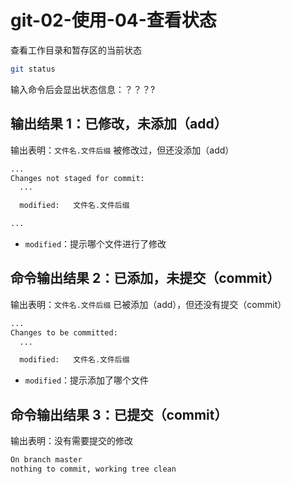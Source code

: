 # git-02-使用-04-查看状态

查看工作目录和暂存区的当前状态

```bash
git status
```

输入命令后会显出状态信息：？？？?

## 输出结果 1：已修改，未添加（add）

输出表明：`文件名.文件后缀` 被修改过，但还没添加（add）

```bash
...
Changes not staged for commit:
  ...

  modified:   文件名.文件后缀

...
```

- `modified`：提示哪个文件进行了修改

## 命令输出结果 2：已添加，未提交（commit）

输出表明：`文件名.文件后缀` 已被添加（add），但还没有提交（commit）

```bash
...
Changes to be committed:
  ...

  modified:   文件名.文件后缀
```

- `modified`：提示添加了哪个文件

## 命令输出结果 3：已提交（commit）

输出表明：没有需要提交的修改

```bash
On branch master
nothing to commit, working tree clean
```
